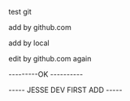 test git


add by github.com


add by local


edit by github.com again

---------OK ----------

----- JESSE DEV FIRST ADD -----
